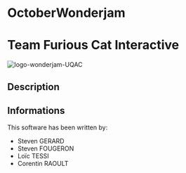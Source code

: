 # OctoberWonderjam
# Team Furious Cat Interactive
![logo-wonderjam-UQAC](https://bytebucket.org/furiouscatinteractive/octobergamejam/raw/f2e26b59ca43dd67bcef464f331c7f8e04072fd9/gamejam.png?token=8a4df7469fd404ab17a3e4a6cddd933bb574eecb)


## Description


## Informations

This software has been written by:
* Steven GERARD
* Steven FOUGERON
* Loïc TESSI
* Corentin RAOULT

